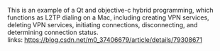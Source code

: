 This is an example of a Qt and objective-c hybrid programming, which functions as L2TP dialing on a Mac, including creating VPN services, deleting VPN services, initiating connections, disconnecting, and determining connection status.  
links: https://blog.csdn.net/m0_37406679/article/details/79308671
